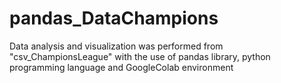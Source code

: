 # pandas_DataChampions
Data analysis and visualization was performed from "csv_ChampionsLeague" with the use of pandas library, python programming language and GoogleColab environment
